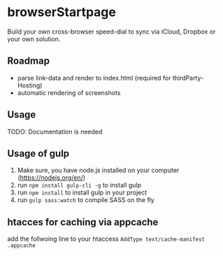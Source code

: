 # browserStartpage
Build your own cross-browser speed-dial to sync via iCloud, Dropbox or your own solution.

## Roadmap
- parse link-data and render to index.html (required for thirdParty-Hosting)
- automatic rendering of screenshots

## Usage
TODO: Documentation is needed

## Usage of gulp
1. Make sure, you have node.js installed on your computer (https://nodejs.org/en/)
2. run `npm install gulp-cli -g` to install gulp
1. run `npm install` to install gulp in your project
2. run `gulp sass:watch` to compile SASS on the fly

## htacces for caching via appcache
add the follwoing line to your htaccess
`AddType text/cache-manifest .appcache`
